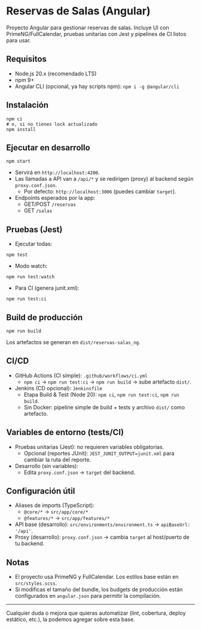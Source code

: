 # Reservas de Salas (Angular)

Proyecto Angular para gestionar reservas de salas. Incluye UI con PrimeNG/FullCalendar, pruebas unitarias con Jest y pipelines de CI listos para usar.

## Requisitos
- Node.js 20.x (recomendado LTS)
- npm 9+
- Angular CLI (opcional, ya hay scripts npm): `npm i -g @angular/cli`

## Instalación
```
npm ci
# o, si no tienes lock actualizado
npm install
```

## Ejecutar en desarrollo
```
npm start
```
- Servirá en `http://localhost:4200`.
- Las llamadas a API van a `/api/*` y se redirigen (proxy) al backend según `proxy.conf.json`.
  - Por defecto: `http://localhost:3006` (puedes cambiar `target`).
- Endpoints esperados por la app:
  - GET/POST `/reservas`
  - GET `/salas`

## Pruebas (Jest)
- Ejecutar todas:
```
npm test
```
- Modo watch:
```
npm run test:watch
```
- Para CI (genera junit.xml):
```
npm run test:ci
```

## Build de producción
```
npm run build
```
Los artefactos se generan en `dist/reservas-salas_ng`.

## CI/CD
- GitHub Actions (CI simple): `.github/workflows/ci.yml`
  - `npm ci` → `npm run test:ci` → `npm run build` → sube artefacto `dist/`.
- Jenkins (CD opcional): `Jenkinsfile`
  - Etapa Build & Test (Node 20): `npm ci`, `npm run test:ci`, `npm run build`.
  - Sin Docker: pipeline simple de build + tests y archivo `dist/` como artefacto.

## Variables de entorno (tests/CI)
- Pruebas unitarias (Jest): no requieren variables obligatorias.
  - Opcional (reportes JUnit): `JEST_JUNIT_OUTPUT=junit.xml` para cambiar la ruta del reporte.
- Desarrollo (sin variables):
  - Edita `proxy.conf.json` → `target` del backend.

## Configuración útil
- Aliases de imports (TypeScript):
  - `@core/*` → `src/app/core/*`
  - `@features/*` → `src/app/features/*`
- API base (desarrollo): `src/environments/environment.ts` → `apiBaseUrl: '/api'`.
- Proxy (desarrollo): `proxy.conf.json` → cambia `target` al host/puerto de tu backend.

## Notas
- El proyecto usa PrimeNG y FullCalendar. Los estilos base están en `src/styles.scss`.
- Si modificas el tamaño del bundle, los budgets de producción están configurados en `angular.json` para permitir la compilación.

---
Cualquier duda o mejora que quieras automatizar (lint, cobertura, deploy estático, etc.), la podemos agregar sobre esta base.
